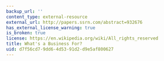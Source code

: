 ```yaml
---
backup_url: ''
content_type: external-resource
external_url: http://papers.ssrn.com/abstract=932676
has_external_license_warning: true
is_broken: true
license: https://en.wikipedia.org/wiki/All_rights_reserved
title: What's a Business For?
uid: d7f56cd7-9dd6-4d53-91d2-d9e5af800627
---
```

